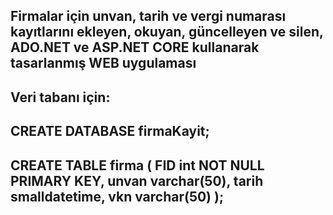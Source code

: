 ## Firmalar için unvan, tarih ve vergi numarası kayıtlarını ekleyen, okuyan, güncelleyen ve silen, ADO.NET ve ASP.NET CORE kullanarak tasarlanmış WEB uygulaması

## Veri tabanı için:

CREATE DATABASE firmaKayit;
---
CREATE TABLE firma (
    FID int NOT NULL PRIMARY KEY,
    unvan varchar(50),
    tarih smalldatetime,
    vkn varchar(50)
);
---
 

